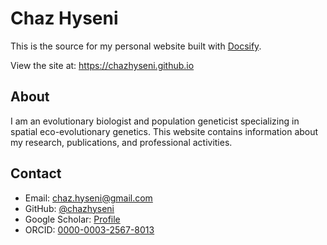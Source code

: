 # Chaz Hyseni

This is the source for my personal website built with [Docsify](https://docsify.js.org/).

View the site at: https://chazhyseni.github.io

## About

I am an evolutionary biologist and population geneticist specializing in spatial eco-evolutionary genetics. This website contains information about my research, publications, and professional activities.

## Contact

- Email: chaz.hyseni@gmail.com
- GitHub: [@chazhyseni](https://github.com/chazhyseni)
- Google Scholar: [Profile](https://scholar.google.com/citations?user=i-4wi1oAAAAJ)
- ORCID: [0000-0003-2567-8013](https://orcid.org/0000-0003-2567-8013)
